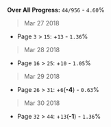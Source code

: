 **Over All Progress:** `44/956` - `4.60`%

> Mar 27 2018
 - Page `3` > `15`: +`13` - `1.36`%

> Mar 28 2018
 - Page `16` > `25`: +`10` - `1.05`%

> Mar 29 2018
 - Page `26` > `31`: +`6`(**-4**) - `0.63`%

> Mar 30 2018
 - Page `32` > `44`: +`13`(**-1**) - `1.36`%
